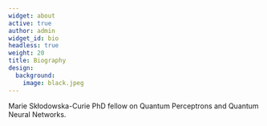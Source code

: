 ```yaml
---
widget: about
active: true
author: admin
widget_id: bio
headless: true
weight: 20
title: Biography
design:
  background:
    image: black.jpeg
---
```

Marie Skłodowska-Curie PhD fellow on Quantum Perceptrons and Quantum Neural Networks.